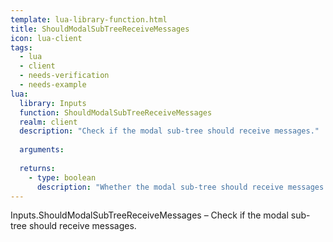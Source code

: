 ```yaml
---
template: lua-library-function.html
title: ShouldModalSubTreeReceiveMessages
icon: lua-client
tags:
  - lua
  - client
  - needs-verification
  - needs-example
lua:
  library: Inputs
  function: ShouldModalSubTreeReceiveMessages
  realm: client
  description: "Check if the modal sub-tree should receive messages."
  
  arguments:
  
  returns:
    - type: boolean
      description: "Whether the modal sub-tree should receive messages."
---
```


<div class="lua__search__keywords">
Inputs.ShouldModalSubTreeReceiveMessages &#x2013; Check if the modal sub-tree should receive messages.
</div>
